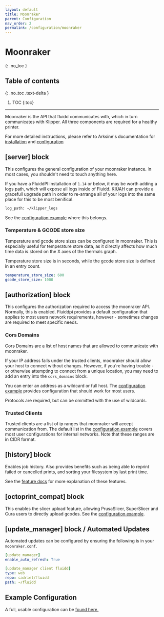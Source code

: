 ```yaml
---
layout: default
title: Moonraker
parent: Configuration
nav_order: 2
permalink: /configuration/moonraker
---
```


# Moonraker
{: .no_toc }

## Table of contents
{: .no_toc .text-delta }

1. TOC
{:toc}

---

Moonraker is the API that fluidd communicates with, which in turn communicates with Klipper.
All three components are required for a healthy printer.

For more detailed instructions, please refer to Arksine's documentation for
[installation](https://moonraker.readthedocs.io/en/latest/installation/)
and
[configuration](https://moonraker.readthedocs.io/en/latest/configuration/)

## [server] block

This configures the general configuration of your moonraker instance. In most
cases, you shouldn't need to touch anything here.

If you have a FluiddPI installation of `1.14` or below, it may be worth adding a
logs path, which will expose all logs inside of Fluidd. [KIUAH](/installation/kiauh) can
provide a gracefull upgrade path in order to re-arrange all of your logs into
the same place for this to be most benifical.

```sh
log_path: ~/klipper_logs
```

See the [configuration example](/configuration/moonraker_conf) where this belongs.

### Temperature & GCODE store size

Temperature and gcode store sizes can be configured in moonraker.
This is especially useful for temperature store data, as it
directly affects how much time data is stored on the X axes of
the thermals graph.

Temperature store size is in seconds, while the gcode store size is defined
in an entry count.

```yaml
temperature_store_size: 600
gcode_store_size: 1000
```

## [authorization] block

This configures the authorization required to access the moonraker API.
Normally, this is enabled. Fluiddpi provides a default configuration that
applies to most users network requirements, however - sometimes changes are
required to meet specific needs.

### Cors Domains

Cors Domains are a list of host names that are allowed to communicate with
moonraker.

If your IP address falls under the trusted clients, moonraker should allow
your host to connect without changes.
However, if you're having trouble - or otherwise attempting
to connect from a unique location, you may need to add an entry into the `cors_domains`
block.

You can enter an address as a wildcard or full host. The
[configuration example](/configuration/moonraker_conf) provides configuration that should work
for most users.

Protocols are required, but can be ommitted with the use of wildcards.

### Trusted Clients

Trusted clients are a list of ip ranges that moonraker will accept communication
from. The default list in the [configuration example](/configuration/moonraker_conf) covers
most user configurations for internal networks. Note that these ranges are in CIDR
format.

## [history] block

Enables job history. Also provides benefits such as being able to reprint
failed or cancelled prints, and sorting your filesystem by last print time.

See the [feature docs](/features/print_history) for more explanation of these features.

## [octoprint_compat] block

This enables the slicer upload feature, allowing PrusaSlicer, SuperSlicer and
Cura users to directly upload gcodes. See the
[configuration example](/configuration/moonraker_conf).

## [update_manager] block / Automated Updates

Automated updates can be configured by ensuring the following is in your
`moonraker.conf`.

```yaml
[update_manager]
enable_auto_refresh: True

[update_manager client fluidd]
type: web
repo: cadriel/fluidd
path: ~/fluidd
```

## Example Configuration

A full, usable configuration can be [found here.](/configuration/moonraker_conf)

